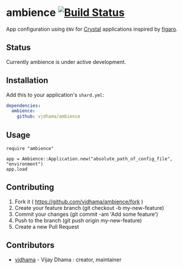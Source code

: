 # ambience [![Build Status](https://travis-ci.org/vjdhama/ambience.svg?branch=master)](https://travis-ci.org/vjdhama/ambience)

App configuration using `ENV` for [Crystal](http://crystal-lang.org/) applications inspired by [figaro](https://github.com/laserlemon/figaro).

## Status

Currently ambience is under active development.

## Installation


Add this to your application's `shard.yml`:

```yaml
dependencies:
  ambience:
    github: vjdhama/ambience
```


## Usage


```crystal
require "ambience"

app = Ambience::Application.new("absolute_path_of_config_file", "environment")
app.load
```


## Contributing

1. Fork it ( https://github.com/vjdhama/ambience/fork )
2. Create your feature branch (git checkout -b my-new-feature)
3. Commit your changes (git commit -am 'Add some feature')
4. Push to the branch (git push origin my-new-feature)
5. Create a new Pull Request

## Contributors

- [vjdhama](https://github.com/vjdhama) - Vijay Dhama : creator, maintainer
